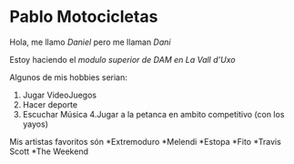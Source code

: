 # Pablo Motocicletas
Hola, me llamo *Daniel* pero me llaman *Dani*

Estoy haciendo el *modulo superior de DAM en La Vall d'Uxo*

Algunos de mis hobbies serian:
1. Jugar VideoJuegos
2. Hacer deporte
3. Escuchar Música
4.Jugar a la petanca en ambito competitivo (con los yayos)
  




Mis artistas favoritos són
*Extremoduro
*Melendi
*Estopa
*Fito
*Travis Scott
*The Weekend

